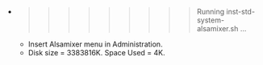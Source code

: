 * >>>>>>>>> Running inst-std-system-alsamixer.sh ...
  * Insert Alsamixer menu in Administration.
  * Disk size = 3383816K. Space Used = 4K.
